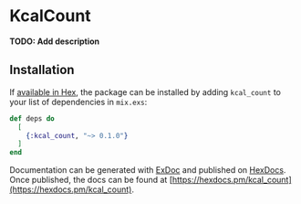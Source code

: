 # KcalCount

**TODO: Add description**

## Installation

If [available in Hex](https://hex.pm/docs/publish), the package can be installed
by adding `kcal_count` to your list of dependencies in `mix.exs`:

```elixir
def deps do
  [
    {:kcal_count, "~> 0.1.0"}
  ]
end
```

Documentation can be generated with [ExDoc](https://github.com/elixir-lang/ex_doc)
and published on [HexDocs](https://hexdocs.pm). Once published, the docs can
be found at [https://hexdocs.pm/kcal_count](https://hexdocs.pm/kcal_count).
